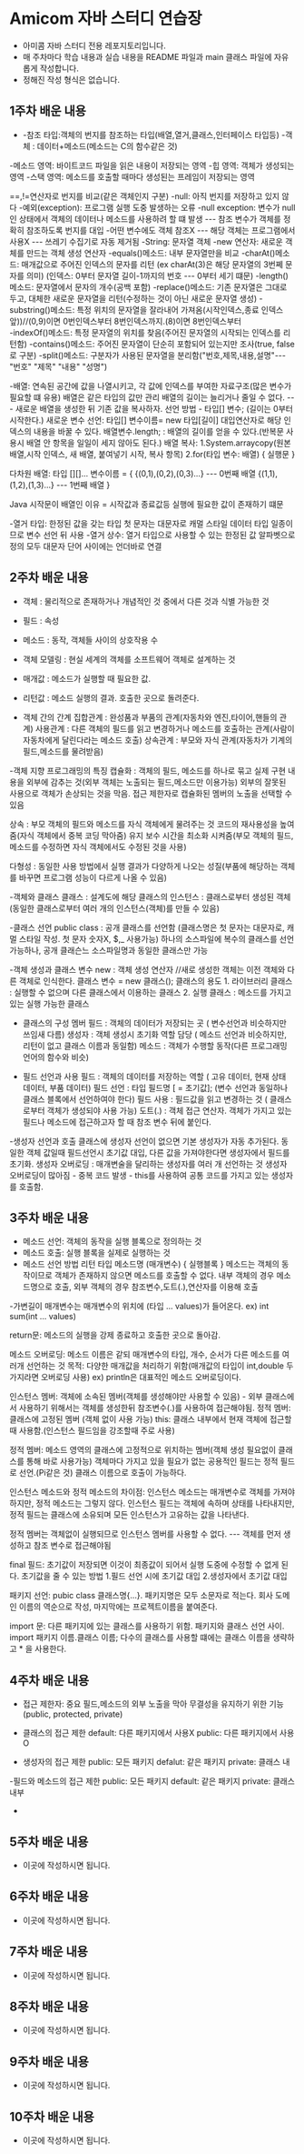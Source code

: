 # Amicom 자바 스터디 연습장

- 아미콤 자바 스터디 전용 레포지토리입니다.
- 매 주차마다 학습 내용과 실습 내용을 README 파일과 main 클래스 파일에 자유롭게 작성합니다.
- 정해진 작성 형식은 없습니다.

## 1주차 배운 내용
- -참조 타입:객체의 번지를 참조하는 타입(배열,열거,클래스,인터페이스 타입등) -객체 : 데이터+메소드(메소드는 C의 함수같은 것)

-메소드 영역: 바이트코드 파일을 읽은 내용이 저장되는 영역 -힙 영역: 객체가 생성되는 영역 -스택 영역: 메소드를 호출할 때마다 생성된는 프레임이 저장되는 영역

==,!=연산자로 번지를 비교(같은 객체인지 구분) -null: 아직 번지를 저장하고 있지 않다 
-예외(exception): 프로그램 실행 도중 발생하는 오류
-null exception: 변수가 null인 상태에서 객체의 데이터나 메소드를 사용하려 할 떄 발생 --- 참조 변수가 객체를 정확히 참조하도록 번지를 대입 
-어떤 변수에도 객체 참조X --- 해당 객체는 프로그램에서 사용X --- 쓰레기 수집기로 자동 제거됨
-String: 문자열 객체 -new 연산자: 새로운 객체를 만드는 객체 생성 연산자 
-equals()메소드: 내부 문자열만을 비교 
-charAt()메소드: 매개값으로 주어진 인덱스의 문자를 리턴 (ex charAt(3)은 해당 문자열의 3번쩨 문자를 의미) (인덱스: 0부터 문자열 길이-1까지의 번호 --- 0부터 세기 떄문) 
-length()메소드: 문자열에서 문자의 개수(공백 포함) 
-replace()메소드: 기존 문자열은 그대로 두고, 대체한 새로운 문자열을 리턴(수정하는 것이 아닌 새로운 문자열 생성) 
-substring()메소드: 특정 위치의 문자열을 잘라내어 가져옴(시작인덱스,종료 인덱스 앞))//(0,9)이면 0번인덱스부터 8번인덱스까지.(8)이면 8번인덱스부터  
-indexOf()메소드: 특정 문자열의 위치를 찾음(주어진 문자열의 시작되는 인덱스를 리턴함) 
-contains()메소드: 주어진 문자열이 단순히 포함되어 있는지만 조사(true, false로 구분) 
-split()메소드: 구분자가 사용된 문자열을 분리함("번호,제목,내용,설명"--- "번호" "제목" "내용" "성명")

-배열: 연속된 공간에 값을 나열시키고, 각 값에 인덱스를 부여한 자료구조(많은 변수가 필요할 떄 유용) 
배열은 같은 타입의 값만 관리 배열의 길이는 늘리거나 줄일 수 없다. --- 새로운 배열을 생성한 뒤 기존 값을 복사하자. 
선언 방법 - 타입[] 변수; (길이는 0부터 시작한다.) 
새로운 변수 선언: 타입[] 변수이름= new 타입[길이] 대입연산자로 해당 인덱스의 내용을 바꿀 수 있다. 
배열변수.length; : 배열의 길이를 얻을 수 있다.(반복문 사용시 배열 안 항목을 일일이 세지 않아도 된다.) 
배열 복사: 
1.System.arraycopy(원본배열,시작 인덱스, 새 배열, 붙여넣기 시작, 복사 항목) 
2.for(타입 변수: 배열) { 실행문 }

다차원 배열: 타입 [][]... 변수이름 = { {(0,1),(0,2),(0,3)...} --- 0번째 배열 {(1,1),(1,2),(1,3)...} --- 1번째 배열 }

Java 시작문이 배열인 이유 = 시작값과 종료값등 실행에 필요한 값이 존재하기 떄문

-열거 타입: 한정된 값을 갖는 타입 첫 문자는 대문자로 캐멀 스타일 데이터 타입 일종이므로 변수 선언 뒤 사용 -열거 상수: 열거 타입으로 사용할 수 있는 한정된 값 알파벳으로 정의 모두 대문자 단어 사이에는 언더바로 연결

## 2주차 배운 내용
- 객체 : 물리적으로 존재하거나 개념적인 것 중에서 다른 것과 식별 가능한 것
- 필드 : 속성
- 메소드 : 동작, 객체들 사이의 상호작용 수
- 객체 모델링 : 현실 세계의 객체를 소프트웨어 객체로 설계하는 것
- 매개값 : 메소드가 실행할 때 필요한 값.
- 리턴값 : 메소드 실행의 결과. 호출한 곳으로 돌려준다.

- 객체 간의 간계
집합관계 : 완성품과 부품의 관계(자동차와 엔진,타이어,핸들의 관계)
사용관계 : 다른 객체의 필드를 읽고 변경하거나 메소드를 호출하는 관계(사람이 자동차에게 달린다라는 메소드 호출)
상속관계 : 부모와 자식 관계(자동차가 기계의 필드,메소드를 물려받음)

-객체 지향 프로그래밍의 특징
캡슐화 : 객체의 필드, 메소드를 하나로 묶고 실제 구현 내용을 외부에 감추는 것(외부 객체는 노출되는 필드,메소드만 이용가능)
         외부의 잘못된 사용으로 객체가 손상되는 것을 막음. 접근 제한자로 캡슐화된 멤버의 노출을 선택할 수 있음
         
상속 : 부모 객체의 필드와 메소드를 자식 객체에게 물려주는 것
       코드의 재사용성을 높여줌(자식 객체에서 중복 코딩 막아줌)
       유지 보수 시간을 최소화 시켜줌(부모 객체의 필드, 메소드를 수정하면 자식 객체에서도 수정된 것을 사용)

다형성 : 동일한 사용 방법에서 실행 결과가 다양하게 나오는 성질(부품에 해당하는 객체를 바꾸면 프로그램 성능이 다르게 나올 수 있음)

-객체와 클래스
클래스 : 설계도에 해당
클래스의 인스턴스 : 클래스로부터 생성된 객체(동일한 클래스로부터 여러 개의 인스턴스(객체)를 만들 수 있음)

-클래스 선언
public class : 공개 클래스를 선언함 (클래스명은 첫 문자는 대문자로, 캐멀 스타일 작성. 첫 문자 숫자X, $,_ 사용가능)
하나의 소스파일에 복수의 클래스를 선언 가능하나, 공개 클래슨느 소스파일명과 동일한 클래스만 가능

-객체 생성과 클래스 변수
new : 객체 생성 연산자 //새로 생성한 객체는 이전 객체와 다른 객체로 인식한다.
클래스 변수 = new 클래스();
클래스의 용도
        1. 라이브러리 클래스 : 실행할 수 없으며 다른 클래스에서 이용하는 클래스
        2. 실행 클래스 : 메소드를 가지고 있는 실행 가능한 클래스

- 클래스의 구성 멤버
필드 : 객체의 데이터가 저장되는 곳 ( 변수선언과 비슷하지만 쓰임새 다름)
생성자 : 객체 생성시 초기화 역할 담당 ( 메소드 선언과 비슷하지만, 리턴이 없고 클래스 이름과 동일함)
메소드 : 객체가 수행할 동작(다른 프로그래밍 언어의 함수와 비슷)

- 필드 선언과 사용
필드 : 객체의 데이터를 저장하는 역할 ( 고유 데이터, 현재 상태 데이터, 부품 데이터)
필드 선언 : 타입 필드명 [ = 초기값]; (변수 선언과 동일하나 클래스 블록에서 선언하여야 한다)
필드 사용 : 필드값을 읽고 변경하는 것 ( 클래스로부터 객체가 생성되야 사용 가능)
도트(.) : 객체 접근 연산자. 객체가 가지고 있는 필드나 메소드에 접근하고자 할 때 참조 변수 뒤에 붙인다.

-생성자 선언과 호출
클래스에 생성자 선언이 없으면 기본 생성자가 자동 추가된다.
동일한 객체 값일때 필드선언시 초기값 대입, 다른 값을 가져야한다면 생성자에서 필드를 초기화.
생성자 오버로딩 : 매개변술을 달리하는 생성자를 여러 개 선언하는 것
생성자 오버로딩이 많아짐 - 중복 코드 발생 - this를 사용하여 공통 코드를 가지고 있는 생성자를 호출함.


## 3주차 배운 내용
- 메소드 선언: 객체의 동작을 실행 블록으로 정의하는 것
- 메소드 호출: 실행 블록을 실제로 실행하는 것
- 메소드 선언 방법
 리턴 타입 메소드명 (매개변수)
 {
         실행블록
 }
메소드는 객체의 동작이므로 객체가 존재하지 않으면 메소드를 호출할 수 없다.
내부 객체의 경우 메소드명으로 호출, 외부 객체의 경우 참조변수,도트(.),연산자를 이용해 호출

-가변길이 매개변수는 매개변수의 위치에 (타입 ... values)가 들어온다.
ex) int sum(int ... values)

return문: 메소드의 실행을 강제 종료하고 호출한 곳으로 돌아감.

메소드 오버로딩: 메소드 이름은 같되 매개변수의 타입, 개수, 순서가 다른 메소드를 여러개 선언하는 것
목적: 다양한 매개값을 처리하기 위함(매개값의 타입이 int,double 두가지라면 오버로딩 사용)
ex) println은 대표적인 메소드 오버로딩이다.

인스턴스 멤버: 객체에 소속된 멤버(객체를 생성해야만 사용할 수 있음) - 외부 클래스에서 사용하기 위해서는 객체를 생성한뒤 참조변수(.)를 사용하여 접근해야됨.
정적 멤버: 클래스에 고정된 멤버 (객체 없이 사용 가능)
this: 클래스 내부에서 현재 객체에 접근할때 사용함.(인스턴스 필드임을 강조할때 주로 사용)

정적 멤버: 메소드 영역의 클래스에 고정적으로 위치하는 멤버(객체 생성 필요없이 클래스를 통해 바로 사용가능)
           객체마다 가지고 있을 필요가 없는 공용적인 필드는 정적 필드로 선언.(Pi같은 것)
           클래스 이름으로 호출이 가능하다.
           
인스턴스 메소드와 정적 메소드의 차이점: 인스턴스 메소드는 매개변수로 객체를 가져야 하지만, 정적 메소드는 그렇지 않다.
인스턴스 필드는 객체에 속하며 상태를 나타내지만, 정적 필드는 클래스에 소유되며 모든 인스턴스가 고유하는 값을 나타낸다.

정적 멤버는 객체없이 실행되므로 인스턴스 멤버를 사용할 수 없다. --- 객체를 먼저 생성하고 참조 변수로 접근해야됨

final 필드: 초기값이 저장되면 이것이 최종값이 되어서 실행 도중에 수정할 수 없게 된다.
초기값을 줄 수 있는 방법
1.필드 선언 시에 초기값 대입
2.생성자에서 초기값 대입

패키지 선언: pubic class 클래스명{...}. 패키지명은 모두 소문자로 적는다.
회사 도메인 이름의 역순으로 작성, 마지막에는 프로젝트이름을 붙여준다.

 
import 문: 다른 패키지에 있는 클래스를 사용하기 위함. 패키지와 클래스 선언 사이.
import 패키지 이름.클래스 이름;
다수의 클래스를 사용할 떄에는 클래스 이름을 생략하고 * 을 사용한다.

## 4주차 배운 내용
- 접근 제한자: 중요 필드,메소드의 외부 노출을 막아 무결성을 유지하기 위한 기능(public, protected, private)
- 클래스의 접근 제한
         default: 다른 패키지에서 사용X
         public: 다른 패키지에서 사용 O
         
- 생성자의 접근 제한
         public: 모든 패키지
         defalut: 같은 패키지
         private: 클래스 내

-필드와 메소드의 접근 제한
         public: 모든 패키지
         default: 같은 패키지
         private: 클래스 내부
         
-
## 5주차 배운 내용
- 이곳에 작성하시면 됩니다.

## 6주차 배운 내용
- 이곳에 작성하시면 됩니다.

## 7주차 배운 내용
- 이곳에 작성하시면 됩니다.

## 8주차 배운 내용
- 이곳에 작성하시면 됩니다.

## 9주차 배운 내용
- 이곳에 작성하시면 됩니다.

## 10주차 배운 내용
- 이곳에 작성하시면 됩니다.
